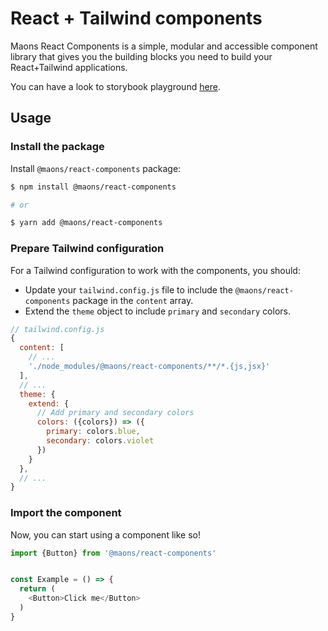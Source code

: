 # React + Tailwind components

Maons React Components is a simple, modular and accessible component library that gives you the building blocks you need to build your React+Tailwind applications.

You can have a look to storybook playground [here](https://main--63cea501d66c7f57c939718b.chromatic.com/).
## Usage

### Install the package
Install `@maons/react-components` package:

```sh
$ npm install @maons/react-components

# or 

$ yarn add @maons/react-components
```

### Prepare Tailwind configuration

For a Tailwind configuration to work with the components, you should:

- Update your `tailwind.config.js` file to include the `@maons/react-components` package in the `content` array.
- Extend the `theme` object to include `primary` and `secondary` colors.

```js
// tailwind.config.js 
{
  content: [
    // ...
    './node_modules/@maons/react-components/**/*.{js,jsx}'
  ],
  // ...
  theme: {
    extend: {
      // Add primary and secondary colors
      colors: ({colors}) => ({
        primary: colors.blue,
        secondary: colors.violet
      })
    }
  },
  // ...
}
```

### Import the component

Now, you can start using a component like so!

```js
import {Button} from '@maons/react-components'


const Example = () => {
  return (
    <Button>Click me</Button>
  )
}
```

